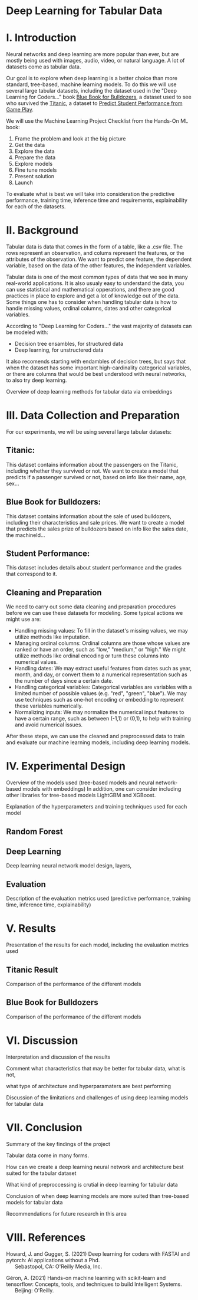 # Deep Learning for Tabular Data

# I. Introduction

Neural networks and deep learning are more popular than ever, but are mostly being used with images, audio, video, or natural language.
A lot of datasets come as tabular data.

Our goal is to explore when deep learning is a better choice than more standard, tree-based, machine learning models. 
To do this we will use several large tabular datasets, including the dataset used in the "Deep Learning for Coders..." book [Blue Book for Bulldozers](https://www.kaggle.com/competitions/bluebook-for-bulldozers/data), a dataset used to see who survived the [Titanic](https://www.kaggle.com/competitions/titanic/overview), a dataset to [Predict Student Performance from Game Play](https://www.kaggle.com/competitions/predict-student-performance-from-game-play).

We will use the Machine Learning Project Checklist from the Hands-On ML book:
1. Frame the problem and look at the big picture
2. Get the data
3. Explore the data
4. Prepare the data
5. Explore models
6. Fine tune models
7. Present solution
8. Launch

To evaluate what is best we will take into consideration the predictive performance, training time, inference time and requirements, explainability for each of the datasets.

# II. Background

Tabular data is data that comes in the form of a table, like a .csv file. The rows represent an observation, and colums represent the features, or the attributes of the observation. We want to predict one feature, the dependent variable, based on the data of the other features, the independent variables.

Tabular data is one of the most common types of data that we see in many real-world applications. It is also usualy easy to understand the data, you can use statistical and mathematical opperations, and there are good practices in place to explore and get a lot of knowledge out of the data. Some things one has to consider when handling tabular data is how to handle missing values, ordinal columns, dates and other categorical variables.

According to "Deep Learning for Coders..." the vast majority of datasets can be modeled with:
* Decision tree ensambles, for structured data
* Deep learning, for unstructered data

It also recomends starting with endambles of decision trees, but says that when the dataset has some important high-cardinality categorical variables, or there are columns that would be best understood with neural networks, to also try deep learning.

Overview of deep learning methods for tabular data via embeddings

# III. Data Collection and Preparation

For our experiments, we will be using several large tabular datasets:

## Titanic:
This dataset contains information about the passengers on the Titanic, including whether they survived or not.
We want to create a model that predicts if a passenger survived or not, based on info like their name, age, sex...

## Blue Book for Bulldozers:
This dataset contains information about the sale of used bulldozers, including their characteristics and sale prices.
We want to create a model that predicts the sales prize of bulldozers based on info like the sales date, the machineId...

## Student Performance:
This dataset includes details about student performance and the grades that correspond to it.

## Cleaning and Preparation
We need to carry out some data cleaning and preparation procedures before we can use these datasets for modeling. Some typical actions we might use are:
* Handling missing values: To fill in the dataset's missing values, we may utilize methods like imputation.
* Managing ordinal columns: Ordinal columns are those whose values are ranked or have an order, such as "low," "medium," or "high." We might utilize methods like ordinal encoding or turn these columns into numerical values.
* Handling dates: We may extract useful features from dates such as year, month, and day, or convert them to a numerical representation such as the number of days since a certain date.
* Handling categorical variables: Categorical variables are variables with a limited number of possible values (e.g. "red", "green", "blue"). We may use techniques such as one-hot encoding or embedding to represent these variables numerically.
* Normalizing inputs: We may normalize the numerical input features to have a certain range, such as between (-1,1) or (0,1), to help with training and avoid numerical issues.

After these steps, we can use the cleaned and preprocessed data to train and evaluate our machine learning models, including deep learning models.

# IV. Experimental Design

Overview of the models used (tree-based models and neural network-based models with embeddings) In addition, one can consider including other libraries for tree-based models LightGBM and XGBoost.

Explanation of the hyperparameters and training techniques used for each model

## Random Forest

## Deep Learning

Deep learning neural network model design, layers, 

## Evaluation

Description of the evaluation metrics used (predictive performance, training time, inference time, explainability)

# V. Results

Presentation of the results for each model, including the evaluation metrics used

## Titanic Result
Comparison of the performance of the different models

## Blue Book for Bulldozers
Comparison of the performance of the different models

# VI. Discussion

Interpretation and discussion of the results

Comment what characteristics that may be better for tabular data, what is not, 

what type of architecture and hyperparamaters are best performing

Discussion of the limitations and challenges of using deep learning models for tabular data

# VII. Conclusion

Summary of the key findings of the project

Tabular data come in many forms.

How can we create a deep learning neural network and architecture best suited for the tabular dataset

What kind of preproccessing is crutial in deep learning for tabular data

Conclusion of when deep learning models are more suited than tree-based models for tabular data

Recommendations for future research in this area

# VIII. References

Howard, J. and Gugger, S. (2021) Deep learning for coders with FASTAI and pytorch: AI applications without a Phd.
<br>&nbsp;&nbsp;&nbsp;&nbsp;&nbsp;&nbsp;Sebastopol, CA: O'Reilly Media, Inc. 

Géron, A. (2021) Hands-on machine learning with scikit-learn and tensorflow: Concepts, tools, and techniques to build Intelligent Systems.
<br>&nbsp;&nbsp;&nbsp;&nbsp;&nbsp;&nbsp;Beijing: O'Reilly. 
